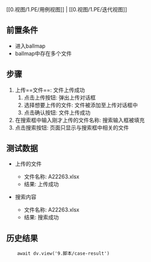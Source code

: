 [[0.视图/1.PE/用例视图]] | [[0.视图/1.PE/迭代视图]]

## 前置条件

- 进入ballmap
- ballmap中存在多个文件

## 步骤

1. 上传==文件==: 文件上传成功
	1. 点击上传按钮: 弹出上传对话框
	2. 选择想要上传的文件: 文件被添加至上传对话框中
	3. 点击确认按钮: 文件上传成功
2. 在搜索框中输入刚才上传的文件名称: 搜索输入框被填充
3. 点击搜索按钮: 页面只显示与搜索框中相关的文件

## 测试数据

- 上传的文件
	- 文件名称: A22263.xlsx
	- 结果: 上传成功

- 搜索内容
	- 文件名称: A22263.xlsx
	- 结果: 搜索成功

## 历史结果

```dataviewjs
    await dv.view('9.脚本/case-result')
```

